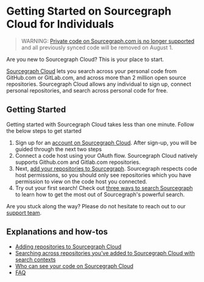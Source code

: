 # Getting Started on Sourcegraph Cloud for Individuals

> WARNING: [Private code on Sourcegraph.com is no longer supported](https://about.sourcegraph.com/blog/single-tenant-cloud) and all previously synced code will be removed on August 1.

Are you new to Sourcegraph Cloud? This is your place to start. 

[Sourcegraph Cloud](https://sourcegraph.com/search) lets you search across your personal code from GitHub.com or GitLab.com, and across more than 2 million open source repositories. Sourcegraph Cloud allows any individual to sign up, connect personal repositories, and search across personal code for free. 

## Getting Started
Getting started with Sourcegraph Cloud takes less than one minute. Follow the below steps to get started
1. Sign up for an [account on Sourcegraph Cloud](https://sourcegraph.com/sign-up). After sign-up, you will be guided through the next two steps
2. Connect a code host using your OAuth flow. Sourcegraph Cloud natively supports Github.com and Gitlab.com repositories. 
3. Next, [add your repositories to Sourcegraph](https://learn.sourcegraph.com/how-to-add-private-code-repositories-to-sourcegraph). Sourcegraph respects code host permissions, so you should only see repositories which you have permission to view on the code host you connected. 
4. Try out your first search! Check out [three ways to search Sourcegraph](https://learn.sourcegraph.com/three-ways-to-search-video) to learn how to get the most out of Sourcegraph's powerful search.

Are you stuck along the way? Please do not hesitate to reach out to our [support team](mailto:support@sourcegraph.com).

## Explanations and how-tos

- [Adding repositories to Sourcegraph Cloud](../code_search/how-to/adding_repositories_to_cloud.md)
- [Searching across repositories you’ve added to Sourcegraph Cloud with search contexts](../code_search/how-to/searching_with_search_contexts.md)
- [Who can see your code on Sourcegraph Cloud](../code_search/explanations/code_visibility_on_sourcegraph_cloud.md)
- [FAQ](../code_search/explanations/sourcegraph_cloud.md)
